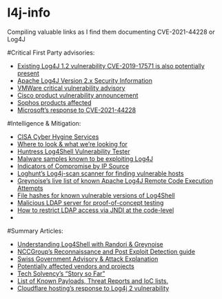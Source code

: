 # l4j-info
Compiling valuable links as I find them documenting CVE-2021-44228 or Log4J

#Critical First Party advisories:
- [Existing Log4J 1.2 vulnerability CVE-2019-17571 is also potentially present](https://www.cvedetails.com/cve/CVE-2019-17571)
- [Apache Log4J Version 2.x Security Information](https://logging.apache.org/log4j/2.x/security.html)
- [VMWare critical vulnerability advisory](https://www.vmware.com/security/advisories/VMSA-2021-0028.html)
- [Cisco product vulnerability announcement](https://tools.cisco.com/security/center/content/CiscoSecurityAdvisory/cisco-sa-apache-log4j-qRuKNEbd)
- [Sophos products affected](https://www.sophos.com/en-us/security-advisories/sophos-sa-20211210-log4j-rce)
- [Microsoft’s response to CVE-2021-44228](https://msrc-blog.microsoft.com/2021/12/11/microsofts-response-to-cve-2021-44228-apache-log4j2/)

#Intelligence & Mitigation:
- [CISA Cyber Hygine Services](https://www.cisa.gov/cyber-hygiene-services)
- [Where to look & what we’re looking for](https://github.com/timb-machine/log4j/)
- [Huntress Log4Shell Vulnerability Tester](https://log4shell.huntress.com/)
- [Malware samples known to be exploiting Log4J](https://t.co/xvJa5yJKws)
- [Indicators of Compromise by IP Source](https://threatfox.abuse.ch/browse/tag/log4j/)
- [Loghunt’s Log4j-scan scanner for finding vulnerable hosts](https://github.com/fullhunt/log4j-scan)
- [Greynoise’s live list of known Apache Log4J Remote Code Execution Attempts](https://www.greynoise.io/viz/query/?gnql=tags%3A%22Apache%20Log4j%20RCE%20Attempt%22)
- [File hashes for known vulnerable versions of Log4Shell](https://github.com/mubix/CVE-2021-44228-Log4Shell-Hashes)
- [Malicious LDAP server for proof-of-concept testing](https://github.com/veracode-research/rogue-jndi)
- [How to restrict LDAP access via JNDI at the code-level](https://github.com/apache/logging-log4j2/pull/608/files/755e2c9d57f0517a73d16bfcaed93cc91969bdee)
- 
#Summary Articles:
- [Understanding Log4Shell with Randori & Greynoise ](https://info.randori.com/log4j-log4shell-webinar-greynoise)
- [NCCGroup’s Reconnaissance and Post Exploit Detection guide](https://research.nccgroup.com/2021/12/12/log4shell-reconnaissance-and-post-exploitation-network-detection/)
- [Swiss Government Advisory & Attack Explanation](https://www.govcert.admin.ch/blog/zero-day-exploit-targeting-popular-java-library-log4j/)
- [Potentially affected vendors and projects](https://gist.github.com/SwitHak/b66db3a06c2955a9cb71a8718970c592)
- [Tech Solvency’s “Story so Far”](https://www.techsolvency.com/story-so-far/cve-2021-44228-log4j-log4shell/)
- [List of Known Payloads, Threat Reports and IoC lists.](https://github.com/curated-intel/Log4Shell-IOCs)
- [Cloudflare hosting’s response to Log4j 2 vulnerability](https://blog.cloudflare.com/how-cloudflare-security-responded-to-log4j2-vulnerability/)


